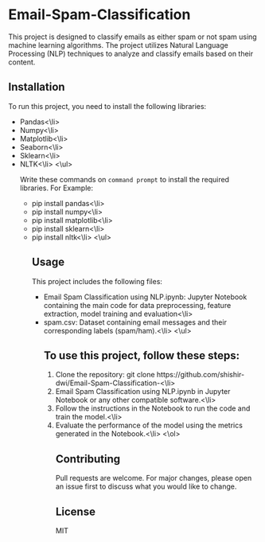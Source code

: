 # Email-Spam-Classification
This project is designed to classify emails as either spam or not spam using machine learning algorithms. The project utilizes Natural Language Processing (NLP) techniques to analyze and classify emails based on their content.

## Installation
To run this project, you need to install the following libraries:
<ul>
  <li>Pandas<\li>
  <li>Numpy<\li>
  <li>Matplotlib<\li>
  <li>Seaborn<\li>
  <li>Sklearn<\li>
  <li>NLTK<\li>
<\ul>

Write these commands on `command prompt` to install the required libraries.
For Example:
<ul>
  <li>pip install pandas<\li>
  <li>pip install numpy<\li>
  <li>pip install matplotlib<\li>
  <lipip install seaborn<\li>
  <li>pip install sklearn<\li>
  <li>pip install nltk<\li>
<\ul>

## Usage
This project includes the following files:

<ul>
  <li>Email Spam Classification using NLP.ipynb: Jupyter Notebook containing the main code for data preprocessing, feature extraction, model training and evaluation<\li>
  <li>spam.csv: Dataset containing email messages and their corresponding labels (spam/ham).<\li>
<\ul>

## To use this project, follow these steps:

<ol>
  <li>Clone the repository: git clone https://github.com/shishir-dwi/Email-Spam-Classification-<\li>
  <li>Email Spam Classification using NLP.ipynb in Jupyter Notebook or any other compatible software.<\li>
  <li>Follow the instructions in the Notebook to run the code and train the model.<\li>
  <li>Evaluate the performance of the model using the metrics generated in the Notebook.<\li>
<\ol>

## Contributing
Pull requests are welcome. For major changes, please open an issue first to discuss what you would like to change.

## License
MIT




